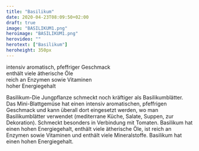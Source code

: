 ```yaml
---
title: "Basilikum"
date: 2020-04-23T08:09:50+02:00
draft: true
image: "BASILIKUM1.png"
heroimage: "BASILIKUM1.png"
herovideo: ""
herotext: ["Basilikum"]
heroheight: 350px
---
```

intensiv aromatisch, pfeffriger Geschmack  
enthält viele ätherische Öle  
reich an Enzymen sowie Vitaminen  
hoher Energiegehalt  

Basilikum-Die Jungpflanze schmeckt noch kräftiger als Basilikumblätter. Das Mini-Blattgemüse hat einen intensiv aromatischen, pfeffrigen Geschmack und kann überall dort eingesetzt werden, wo man Basilikumblätter verwendet (mediterrane Küche, Salate, Suppen, zur Dekoration). Schmeckt besonders in Verbindung mit Tomaten.  Basilikum hat einen hohen Energiegehalt, enthält viele ätherische Öle, ist reich an Enzymen sowie Vitaminen und enthält viele Mineralstoffe. Basilikum hat einen hohen Energiegehalt.

